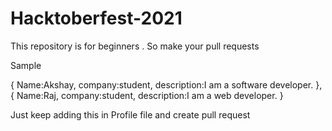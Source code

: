 # Hacktoberfest-2021
This repository is for beginners . So make your pull requests 

Sample 

{
 Name:Akshay,
 company:student,
 description:I am a software developer.
},
{
 Name:Raj,
 company:student,
 description:I am a web developer.
}


Just keep adding this in Profile file and create pull request
